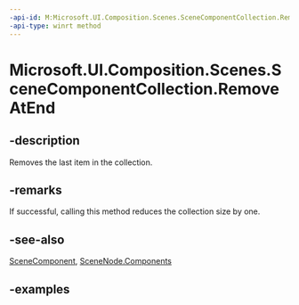 ```yaml
---
-api-id: M:Microsoft.UI.Composition.Scenes.SceneComponentCollection.RemoveAtEnd
-api-type: winrt method
---
```


<!-- Method syntax.
public void SceneComponentCollection.RemoveAtEnd()
-->

# Microsoft.UI.Composition.Scenes.SceneComponentCollection.RemoveAtEnd

## -description

Removes the last item in the collection.

## -remarks

If successful, calling this method reduces the collection size by one.

## -see-also

[SceneComponent](scenecomponent.md), [SceneNode.Components](scenenode_components.md)

## -examples

